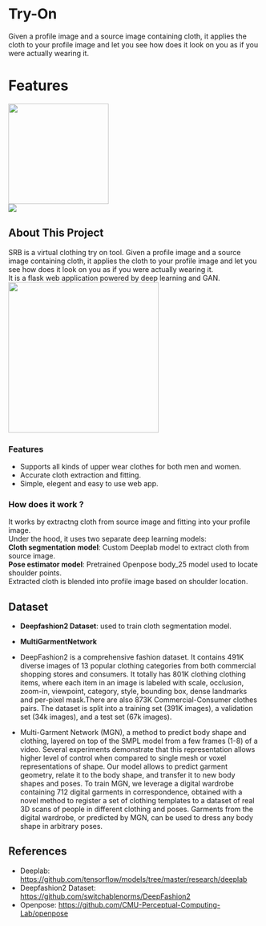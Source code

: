# Try-On
 Given a profile image and a source image containing cloth, it applies the cloth to your profile image and let you see how does it look on you as if you were actually wearing it.

# Features

<img src="https://github.com/xanjay/cmate-virtual-tryon/blob/master/src/flask_app/static/images/logo.png" height="200" /><br>
<img src="https://img.shields.io/docker/cloud/build/xanjay/cmate" /><br>
## About This Project
SRB is a virtual clothing try on tool. Given a profile image and a source image containing cloth, it applies the cloth to your profile image and let you see how does it look on you as if you were actually wearing it.<br>
It is a flask web application powered by deep learning and GAN. 
<img src="https://github.com/xanjay/cmate-virtual-tryon/blob/master/docs/cmate-demo.gif" height="300" /><br>
### Features
- Supports all kinds of upper wear clothes for both men and women.
- Accurate cloth extraction and fitting.
- Simple, elegent and easy to use web app.

### How does it work ?
It works by extractng cloth from source image and fitting into your profile image.<br>
Under the hood, it uses two separate deep learning models:<br>
**Cloth segmentation model**: Custom Deeplab model to extract cloth from source image.<br>
**Pose estimator model**: Pretrained Openpose body_25 model used to locate shoulder points.<br>
Extracted cloth is blended into profile image based on shoulder location.

## Dataset
- **Deepfashion2 Dataset**: used to train cloth segmentation model.
- **MultiGarmentNetwork**
- DeepFashion2 is a comprehensive fashion dataset. It contains 491K diverse images of 13 popular clothing categories from both commercial shopping stores and consumers. It totally has 801K clothing clothing items, where each item in an image is labeled with scale, occlusion, zoom-in, viewpoint, category, style, bounding box, dense landmarks and per-pixel mask.There are also 873K Commercial-Consumer clothes pairs.
The dataset is split into a training set (391K images), a validation set (34k images), and a test set (67k images).

- Multi-Garment Network (MGN), a method to predict body shape and clothing, layered on top of the SMPL model from a few frames (1-8) of a video. Several experiments demonstrate that this representation allows higher level of control when compared to single mesh or voxel representations of shape. Our model allows to predict garment geometry, relate it to the body shape, and transfer it to new body shapes and poses. To train MGN, we leverage a digital wardrobe containing 712 digital garments in correspondence, obtained with a novel method to register a set of clothing templates to a dataset of real 3D scans of people in different clothing and poses. Garments from the digital wardrobe, or predicted by MGN, can be used to dress any body shape in arbitrary poses.



## References
- Deeplab: https://github.com/tensorflow/models/tree/master/research/deeplab
- Deepfashion2 Dataset: https://github.com/switchablenorms/DeepFashion2
- Openpose: https://github.com/CMU-Perceptual-Computing-Lab/openpose


